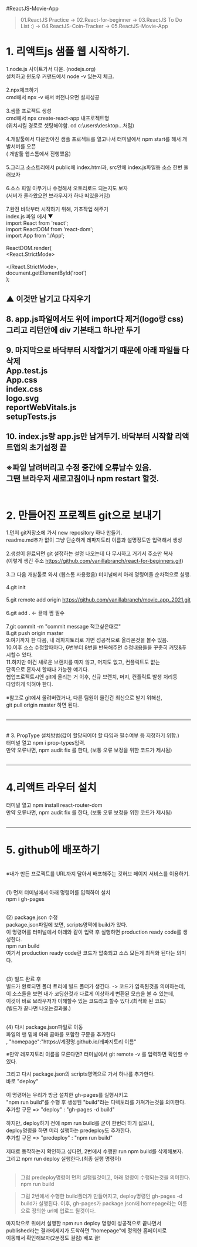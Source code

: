#ReactJS-Movie-App


>01.ReactJS Practice
-> 02.React-for-beginner
-> 03.ReactJS To Do List :)
-> 04.ReactJS-Coin-Tracker
-> 05.ReactJS-Movie-App



# 1. 리액트js 샘플 웹 시작하기.

1.node.js 사이트가서 다운.  (nodejs.org)<br>
   설치하고 윈도우 커맨드에서 node -v 있는지 체크.<br>
<br>
2.npx체크하기<br>
   cmd에서 npx -v 해서 버전나오면 설치성공<br>
<br>
3.샘플 프로젝트 생성<br>
   cmd에서 npx create-react-app 내프로젝트명<br> 
    (위치시킬 경로로 셋팅해야함. cd c:\users\desktop...처럼)<br>
<br>
4.개발툴에서 다운받아진 샘플 프로젝트를 열고나서 터미널에서 npm start를 해서 개발서버를 오픈<br>
   ( 개발툴 웹스톰에서 진행했음)<br>
<br>
5.그리고 소스트리에서 public에 index.html과, src안에 index.js파일등 소스 한번 둘러보자<br>
<br>
6.소스 파일 아무거나 수정해서 오토리로드 되는지도 보자 <br>
(서버가 올라왔으면 브라우저가 하나 떠있을거임)<br>
<br>
7.완전 바닥부터 시작하기 위해, 기초작업 해주기<br>
   index.js 파일 에서 ▼<br>
   import React from 'react';<br>
   import ReactDOM from 'react-dom';<br>
   import App from './App';<br>
<br>
ReactDOM.render(<br>
<React.StrictMode><br>
<App /><br>
</React.StrictMode>,<br>
document.getElementById('root')<br>
);<br>

▲ 이것만 남기고 다지우기<br>
<br>
8. app.js파일에서도 위에 import다 제거(logo랑 css)<br>
   그리고 리턴안에 div 기본태그 하나만 두기<br>
   <br>
9. 마지막으로 바닥부터 시작할거기 때문에 아래 파일들 다 삭제<br>
   App.test.js<br>
   App.css<br>
   index.css<br>
   logo.svg<br>
   reportWebVitals.js<br>
   setupTests.js<br>
   <br>
10. index.js랑 app.js만 남겨두기. 바닥부터 시작할 리액트앱의 초기설정 끝<br>
    <br>
※파일 날려버리고 수정 중간에 오류날수 있음.  <br>
그땐 브라우저 새로고침이나 npm restart 할것.<br>
    <br>
------------------------------------------------------------------------

# 2. 만들어진 프로젝트 git으로 보내기<br>

1.먼저 git저장소에 가서 new repository 하나 만들기.<br>
   readme.md추가 없이 그냥 단순하게 레파지토리 이름과 설명정도만 입력해서 생성<br>
<br>
2.생성이 완료되면 git 설정하는 설명 나오는데 다 무시하고 거기서 주소만 복사<br>
   (이렇게 생긴 주소 https://github.com/vanillabranch/react-for-beginners.git)<br>
<br>
3.그 다음 개발툴로 와서 (웹스톰 사용했음) 터미널에서 아래 명령어들 순차적으로 실행.<br>
<br>
4.git init<br>
<br>
5.git remote add origin https://github.com/vanillabranch/movie_app_2021.git<br>
<br>
6.git add .   <- 끝에 쩜 필수<br>
<br>
7.git commit -m "commit message 적고싶은대로"
<br>
8.git push origin master
<br>
9.여기까지 한 다음, 내 레파지토리로 가면 성공적으로 올라온것을 볼수 있음.
<br>
10.이후 소스 수정할때마다, 6번부터 8번을 반복해주면 수정내용들을 꾸준히 커밋&푸시할수 있다.
<br>
11.하지만 이건 새로운 브랜치를 따지 않고, 머지도 없고, 컨플릭트도 없는 <br>
단독으로 혼자서 할때나 가능한 얘기다.<br>
협업프로젝트시엔 git에 올리는 거 이후, 신규 브랜치, 머지, 컨플릭트 발생 처리등 <br>
다양하게 익혀야 한다.<br>
<br>
※참고로 git에서 올려버렸거나, 다른 팀원이 올린건 최신으로 받기 위해선, <br>
git pull origin master 하면 된다.<br>
<br>

------------------------------------------------------------------------

<br>
# 3. PropType 설치방법(값이 할당되어야 할 타입과 필수여부 등 지정하기 위함.)<br>
터미널 열고 npm i prop-types입력.<br>
만약 오류나면, npm audit fix 를 한다, (보통 오류 보정을 위한 코드가 제시됨)<br>
<br>

------------------------------------------------------------------------

# 4.리액트 라우터 설치<br>
터미널 열고 npm install react-router-dom<br>
만약 오류나면, npm audit fix 를 한다, (보통 오류 보정을 위한 코드가 제시됨)<br>
<br>

------------------------------------------------------------------------

# 5. github에 배포하기<br>
<br>
※내가 만든 프로젝트를 URL까지 달아서 배포해주는 깃허브 페이지 서비스를 이용하기.<br>
<br>

(1) 먼저 터미널에서 아래 명령어를 입력하여 설치<br>
npm i gh-pages<br>

<br>
(2) package.json 수정<br>
package.json파일에 보면, scripts영역에 build가 있다.<br>
이 명령어를 터미널에서 아래와 같이 입력 후 실행하면 production ready code를 생성한다.<br>
npm run build<br>
여기서 production ready code란 코드가 압축되고 소스 모든게 최적화 된다는 의미다.<br>
<br>

(3) 빌드 완료 후<br>
빌드가 완료되면 폴더 트리에 빌드 폴더가 생긴다. -> 코드가 압축된것을 의미하는데,<br>
이 소스들을 보면 내가 코딩한것과 다르게 이상하게 변환된 모습을 볼 수 있는데,<br>
이것이 바로 브라우저가 이해할수 있는 코드라고 할수 있다.(최적화 된 코드)<br>
(빌드가 끝나면 나오는결과물.)<br>

<br>
(4) 다시 package.json파일로 이동<br>
파일의 맨 밑에 아래 콤마를 포함한 구문을 추가한다<br>
, "homepage":"https://계정명.github.io/레파지토리 이름"<br>

※만약 레포지토리 이름을 모른다면? 터미널에서 git remote -v 를 입력하면 확인할 수 있다.<br>

그리고 다시 package.json의  scripts영역으로 가서 하나를 추가한다.<br>
바로 "deploy"<br>
<br>
이 명령어는 우리가 방금 설치한 gh-pages를 실행시키고<br>
"npm run build"를 수행 후 생성된 "build"라는 디렉토리를 가져가는것을 의미한다.<br>
추가할 구문 =>  "deploy" : "gh-pages -d build"<br>
<br>
하지만, deploy하기 전에 npm run build를 굳이 한번더 하기 싫으니,  <br>
deploy명령을 하면 미리 실행하는 predeploy도 추가한다.<br>
추가할 구문 => "predeploy" : "npm run build"<br>
<br>
제대로 동작하는지 확인하고 싶다면, 2번에서 수행한 run npm build를 삭제해보자.<br>
그리고 npm run deploy 실행한다.(최종 실행 명령어)<br>
<br>

>그럼 predeploy명령이 먼저 실행될것이고, 아래 명령이 수행되는것을 의미한다.
npm run build

>그럼 2번에서 수행한 build폴더가 만들어지고, deploy명령인 gh-pages -d build가 실행된다.
이후, gh-pages가 package.json에 homepage라는 이름으로 정의한 url에 업로드 될것이다.

마지막으로 위에서 실행한 npm run deploy 명령이 성공적으로 끝나면서 <br>
published라는 결과메세지가 도착하면 "homepage"에 정의한 홈페이지로 <br>
이동해서 확인해보자(2분정도 걸림) 배포 끝!<br>
